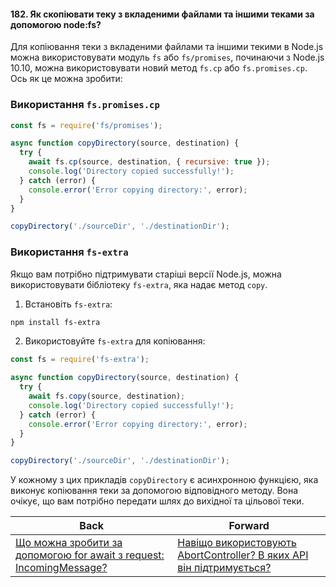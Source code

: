 #### 182. Як скопіювати теку з вкладеними файлами та іншими теками за допомогою node:fs?

Для копіювання теки з вкладеними файлами та іншими текими в Node.js можна використовувати модуль `fs` або `fs/promises`, починаючи з Node.js 10.10, можна використовувати новий метод `fs.cp` або `fs.promises.cp`. Ось як це можна зробити:

### Використання `fs.promises.cp`
```javascript
const fs = require('fs/promises');

async function copyDirectory(source, destination) {
  try {
    await fs.cp(source, destination, { recursive: true });
    console.log('Directory copied successfully!');
  } catch (error) {
    console.error('Error copying directory:', error);
  }
}

copyDirectory('./sourceDir', './destinationDir');
```

### Використання `fs-extra`
Якщо вам потрібно підтримувати старіші версії Node.js, можна використовувати бібліотеку `fs-extra`, яка надає метод `copy`.

1. Встановіть `fs-extra`:

```bash
npm install fs-extra
```

2. Використовуйте `fs-extra` для копіювання:

```javascript
const fs = require('fs-extra');

async function copyDirectory(source, destination) {
  try {
    await fs.copy(source, destination);
    console.log('Directory copied successfully!');
  } catch (error) {
    console.error('Error copying directory:', error);
  }
}

copyDirectory('./sourceDir', './destinationDir');
```

У кожному з цих прикладів `copyDirectory` є асинхронною функцією, яка виконує копіювання теки за допомогою відповідного методу. Вона очікує, що вам потрібно передати шлях до вихідної та цільової теки.

| Back | Forward |
|---|---|
| [Що можна зробити за допомогою for await з request: IncomingMessage?](/ua/strong-middle/questions-for-an-application-programmer-on-nodejs/what-can-be-done-using-for-await-with-a-request-incomingmessage.md)  | [Навіщо використовують AbortController? В яких API він підтримується?](/ua/strong-middle/questions-for-an-application-programmer-on-nodejs/why-use-abortcontroller-which-apis-does-he-support.md) |